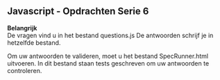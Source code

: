 ## Javascript - Opdrachten Serie 6

**Belangrijk**  
De vragen vind u in het bestand questions.js
De antwoorden schrijf je in hetzelfde bestand.

Om uw antwoorden te valideren, moet u het bestand SpecRunner.html uitvoeren. 
In dit bestand staan tests geschreven om uw antwoorden te controleren.
